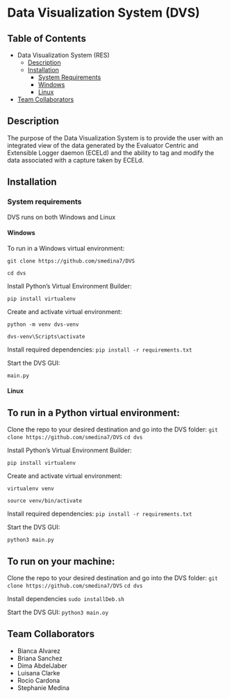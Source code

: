 # Data Visualization System (DVS)

## Table of Contents

* Data Visualization System (RES)
  * [Description](https://github.com/smedina7/DVS#description)
  * [Installation](https://github.com/smedina7/DVS#installation)
    * [System Requirements](https://github.com/smedina7/DVS#system-requirements)
    * [Windows](https://github.com/smedina7/DVS#windows)
    * [Linux](https://github.com/smedina7/DVS#Linux)
* [Team Collaborators](https://github.com/smedina7/DVS#team-collaborators)
    
## Description
The purpose of the Data Visualization System is to provide the user with an integrated view of the data generated by the Evaluator Centric and Extensible Logger daemon (ECELd) and the ability to tag and modify the data associated with a capture taken by ECELd.  

## Installation

### System requirements
DVS runs on both Windows and Linux

#### Windows
To run in a Windows virtual environment:

`git clone https://github.com/smedina7/DVS`

`cd dvs`

Install Python’s Virtual Environment Builder:

`pip install virtualenv`

Create and activate virtual environment:

`python -m venv dvs-venv`

`dvs-venv\Scripts\activate`

Install required dependencies:
`pip install -r requirements.txt`

Start the DVS GUI:

`main.py`

#### Linux
## To run in a Python virtual environment:

Clone the repo to your desired destination and go into the DVS folder: 
`git clone https://github.com/smedina7/DVS`
`cd dvs`

Install Python’s Virtual Environment Builder:

`pip install virtualenv`

Create and activate virtual environment:

`virtualenv venv`

`source venv/bin/activate`

Install required dependencies:
`pip install -r requirements.txt`

Start the DVS GUI:

`python3 main.py`

## To run on your machine:

Clone the repo to your desired destination and go into the DVS folder: 
`git clone https://github.com/smedina7/DVS`
`cd dvs`

Install dependencies
`sudo installDeb.sh`

Start the DVS GUI:
`python3 main.oy`





## Team Collaborators
  * Bianca Alvarez
  * Briana Sanchez
  * Dima AbdelJaber
  * Luisana Clarke
  * Rocio Cardona
  * Stephanie Medina
